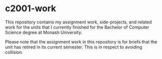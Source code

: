 # c2001-work
This repository contains my assignment work, side-projects, and related work for the units that I currently finished for the Bachelor of Computer Science degree at Monash University.

Please note that the assignment work in this repository is for briefs that the unit has retired in its current semester. This is in respect to avoiding collision.
